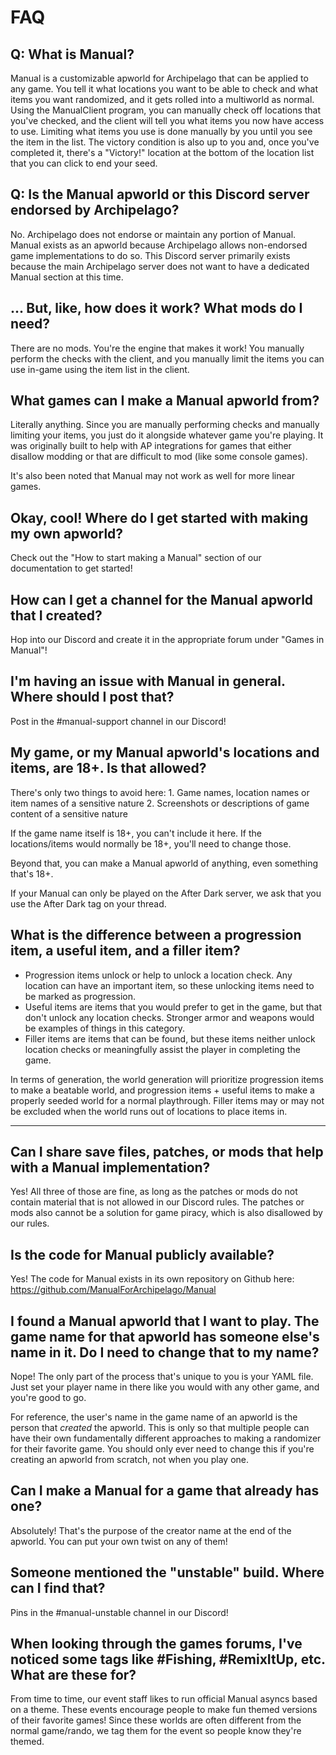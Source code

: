 # FAQ

## Q: What is Manual?
Manual is a customizable apworld for Archipelago that can be applied to any game. You tell it what locations you want to be able to check and what items you want randomized, and it gets rolled into a multiworld as normal. Using the ManualClient program, you can manually check off locations that you've checked, and the client will tell you what items you now have access to use. Limiting what items you use is done manually by you until you see the item in the list. The victory condition is also up to you and, once you've completed it, there's a "Victory!" location at the bottom of the location list that you can click to end your seed.

## Q: Is the Manual apworld or this Discord server endorsed by Archipelago?
No. Archipelago does not endorse or maintain any portion of Manual. Manual exists as an apworld because Archipelago allows non-endorsed game implementations to do so. This Discord server primarily exists because the main Archipelago server does not want to have a dedicated Manual section at this time.

## ... But, like, how does it work? What mods do I need?
There are no mods. You're the engine that makes it work! You manually perform the checks with the client, and you manually limit the items you can use in-game using the item list in the client.

## What games can I make a Manual apworld from?
Literally anything. Since you are manually performing checks and manually limiting your items, you just do it alongside whatever game you're playing. It was originally built to help with AP integrations for games that either disallow modding or that are difficult to mod (like some console games).

It's also been noted that Manual may not work as well for more linear games.

## Okay, cool! Where do I get started with making my own apworld?
Check out the "How to start making a Manual" section of our documentation to get started!

## How can I get a channel for the Manual apworld that I created?
Hop into our Discord and create it in the appropriate forum under "Games in Manual"!

## I'm having an issue with Manual in general. Where should I post that?
Post in the #manual-support channel in our Discord!

## My game, or my Manual apworld's locations and items, are 18+. Is that allowed?

There's only two things to avoid here:
     1. Game names, location names or item names of a sensitive nature
     2. Screenshots or descriptions of game content of a sensitive nature

If the game name itself is 18+, you can't include it here.
If the locations/items would normally be 18+, you'll need to change those.

Beyond that, you can make a Manual apworld of anything, even something that's 18+.

If your Manual can only be played on the After Dark server, we ask that you use the After Dark tag on your thread.

## What is the difference between a progression item, a useful item, and a filler item?
- Progression items unlock or help to unlock a location check. Any location can have an important item, so these unlocking items need to be marked as progression.
- Useful items are items that you would prefer to get in the game, but that don't unlock any location checks. Stronger armor and weapons would be examples of things in this category.
- Filler items are items that can be found, but these items neither unlock location checks or meaningfully assist the player in completing the game.

In terms of generation, the world generation will prioritize progression items to make a beatable world, and progression items + useful items to make a properly seeded world for a normal playthrough. Filler items may or may not be excluded when the world runs out of locations to place items in.
** **

## Can I share save files, patches, or mods that help with a Manual implementation?
Yes! All three of those are fine, as long as the patches or mods do not contain material that is not allowed in our Discord rules. The patches or mods also cannot be a solution for game piracy, which is also disallowed by our rules.

## Is the code for Manual publicly available?
Yes! The code for Manual exists in its own repository on Github here: https://github.com/ManualForArchipelago/Manual

## I found a Manual apworld that I want to play. The game name for that apworld has someone else's name in it. Do I need to change that to my name?
Nope! The only part of the process that's unique to you is your YAML file. Just set your player name in there like you would with any other game, and you're good to go.

For reference, the user's name in the game name of an apworld is the person that *created* the apworld. This is only so that multiple people can have their own fundamentally different approaches to making a randomizer for their favorite game. You should only ever need to change this if you're creating an apworld from scratch, not when you play one.

## Can I make a Manual for a game that already has one?
Absolutely! That's the purpose of the creator name at the end of the apworld. You can put your own twist on any of them!

## Someone mentioned the "unstable" build. Where can I find that?
Pins in the #manual-unstable channel in our Discord!

## When looking through the games forums, I've noticed some tags like #Fishing, #RemixItUp, etc. What are these for?
From time to time, our event staff likes to run official Manual asyncs based on a theme. These events encourage people to make fun themed versions of their favorite games! Since these worlds are often different from the normal game/rando, we tag them for the event so people know they're themed.
